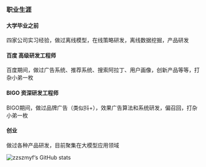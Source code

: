 ### 职业生涯
#### 大学毕业之前
四家公司实习经验，做过离线模型，在线策略研发，离线数据挖掘，产品研发
#### 百度 高级研发工程师
百度期间，做过广告系统、推荐系统、搜索阿拉丁、用户画像，创新产品等等，打杂小弟一枚
#### BIGO 资深研发工程师
BIGO期间，做过品牌广告（类似抖+），效果广告算法和系统研发，偏召回，打杂小弟一枚
#### 创业
做过各种产品研发，目前聚集在大模型应用领域

![zzszmyf‘s GitHub stats](https://github-readme-stats.vercel.app/api?username=zzszmyf&show_icons=true&theme=radical&count_private=true)
